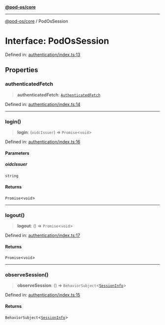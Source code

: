 [**@pod-os/core**](../README.md)

***

[@pod-os/core](../globals.md) / PodOsSession

# Interface: PodOsSession

Defined in: [authentication/index.ts:13](https://github.com/pod-os/PodOS/blob/1aecf6de76fa668e7779c8aad7b604e498d41244/core/src/authentication/index.ts#L13)

## Properties

### authenticatedFetch

> **authenticatedFetch**: [`AuthenticatedFetch`](../type-aliases/AuthenticatedFetch.md)

Defined in: [authentication/index.ts:14](https://github.com/pod-os/PodOS/blob/1aecf6de76fa668e7779c8aad7b604e498d41244/core/src/authentication/index.ts#L14)

***

### login()

> **login**: (`oidcIssuer`) => `Promise`\<`void`\>

Defined in: [authentication/index.ts:16](https://github.com/pod-os/PodOS/blob/1aecf6de76fa668e7779c8aad7b604e498d41244/core/src/authentication/index.ts#L16)

#### Parameters

##### oidcIssuer

`string`

#### Returns

`Promise`\<`void`\>

***

### logout()

> **logout**: () => `Promise`\<`void`\>

Defined in: [authentication/index.ts:17](https://github.com/pod-os/PodOS/blob/1aecf6de76fa668e7779c8aad7b604e498d41244/core/src/authentication/index.ts#L17)

#### Returns

`Promise`\<`void`\>

***

### observeSession()

> **observeSession**: () => `BehaviorSubject`\<[`SessionInfo`](../type-aliases/SessionInfo.md)\>

Defined in: [authentication/index.ts:15](https://github.com/pod-os/PodOS/blob/1aecf6de76fa668e7779c8aad7b604e498d41244/core/src/authentication/index.ts#L15)

#### Returns

`BehaviorSubject`\<[`SessionInfo`](../type-aliases/SessionInfo.md)\>
